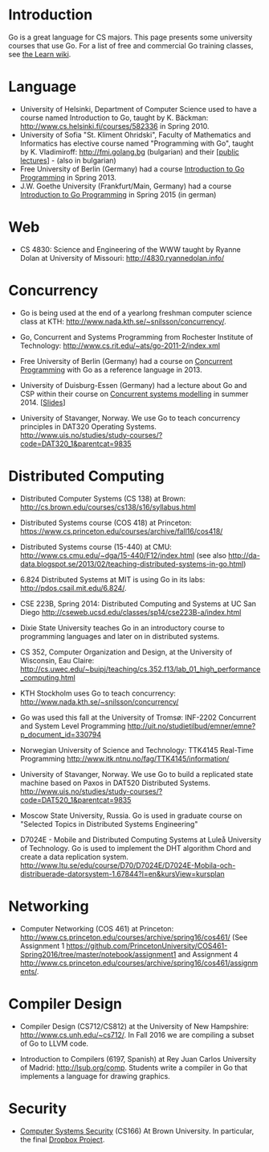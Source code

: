 # Introduction

Go is a great language for CS majors. This page presents some university courses that use Go. For a list of free and commercial Go training classes, see [the Learn wiki](Learn).

# Language

  * University of Helsinki, Department of Computer Science used to have a course named Introduction to Go, taught by K. Bäckman: http://www.cs.helsinki.fi/courses/582336 in Spring 2010.
  * University of Sofia "St. Kliment Ohridski", Faculty of Mathematics and Informatics has elective course named "Programming with Go", taught by K. Vladimiroff: http://fmi.golang.bg (bulgarian) and their [[public lectures](https://github.com/fmi/go-lectures)] - (also in bulgarian)
  * Free University of Berlin (Germany) had a course [Introduction to Go Programming](http://w3.inf.fu-berlin.de/lehre/WS12/go/) in Spring 2013.
  * J.W. Goethe University (Frankfurt/Main, Germany) had a course [Introduction to Go Programming](http://www.sepl.informatik.uni-frankfurt.de/2014-ws/b-ps2/index.de.html) in Spring 2015 (in german)

# Web

  * CS 4830: Science and Engineering of the WWW taught by Ryanne Dolan at University of Missouri: http://4830.ryannedolan.info/


# Concurrency

  * Go is being used at the end of a yearlong freshman computer science class at KTH: http://www.nada.kth.se/~snilsson/concurrency/.

  * Go, Concurrent and Systems Programming from Rochester Institute of Technology: http://www.cs.rit.edu/~ats/go-2011-2/index.xml

  * Free University of Berlin (Germany) had a course on [Concurrent Programming](http://w3.inf.fu-berlin.de/lehre/SS13/alp4/) with Go as a reference language in 2013.

  * University of Duisburg-Essen (Germany) had a lecture about Go and CSP within their course on [Concurrent systems modelling](http://www.ti.inf.uni-due.de/teaching/ss2014/mod_ns/) in summer 2014. [[Slides](http://www.ti.inf.uni-due.de/fileadmin/public/teaching/mod_ns/folien/SS2014/google-go-2x2.pdf)]

  * University of Stavanger, Norway. We use Go to teach concurrency principles in DAT320 Operating Systems. http://www.uis.no/studies/study-courses/?code=DAT320_1&parentcat=9835

# Distributed Computing

  * Distributed Computer Systems (CS 138) at Brown: http://cs.brown.edu/courses/cs138/s16/syllabus.html

  * Distributed Systems course (COS 418) at Princeton: https://www.cs.princeton.edu/courses/archive/fall16/cos418/

  * Distributed Systems course (15-440) at CMU: http://www.cs.cmu.edu/~dga/15-440/F12/index.html (see also http://da-data.blogspot.se/2013/02/teaching-distributed-systems-in-go.html)

  * 6.824 Distributed Systems at MIT is using Go in its labs: http://pdos.csail.mit.edu/6.824/.

  * CSE 223B, Spring 2014: Distributed Computing and Systems at UC San Diego http://cseweb.ucsd.edu/classes/sp14/cse223B-a/index.html

  * Dixie State University teaches Go in an introductory course to programming languages and later on in distributed systems.

  * CS 352, Computer Organization and Design, at the University of Wisconsin, Eau Claire: http://cs.uwec.edu/~buipj/teaching/cs.352.f13/lab_01_high_performance_computing.html

  * KTH Stockholm uses Go to teach concurrency: http://www.nada.kth.se/~snilsson/concurrency/

  * Go was used this fall at the University of Tromsø: INF-2202 Concurrent and System Level Programming http://uit.no/studietilbud/emner/emne?p_document_id=330794

  * Norwegian University of Science and Technology: TTK4145 Real-Time Programming http://www.itk.ntnu.no/fag/TTK4145/information/

  * University of Stavanger, Norway. We use Go to build a replicated state machine based on Paxos in DAT520 Distributed Systems. http://www.uis.no/studies/study-courses/?code=DAT520_1&parentcat=9835

  * Moscow State University, Russia. Go is used in graduate course on "Selected Topics in Distributed Systems Engineering"

  * D7024E - Mobile and Distributed Computing Systems at Luleå University of Technology. Go is used to implement the DHT algorithm Chord and create a data replication system. http://www.ltu.se/edu/course/D70/D7024E/D7024E-Mobila-och-distribuerade-datorsystem-1.67844?l=en&kursView=kursplan

# Networking

  * Computer Networking (COS 461) at Princeton: http://www.cs.princeton.edu/courses/archive/spring16/cos461/  (See Assignment 1 https://github.com/PrincetonUniversity/COS461-Spring2016/tree/master/notebook/assignment1 and Assignment 4 http://www.cs.princeton.edu/courses/archive/spring16/cos461/assignments/.

# Compiler Design

  * Compiler Design (CS712/CS812) at the University of New Hampshire: http://www.cs.unh.edu/~cs712/. In Fall 2016 we are compiling a subset of Go to LLVM code.

  * Introduction to Compilers (6197, Spanish) at Rey Juan Carlos University of Madrid: http://lsub.org/comp. Students write a compiler in Go that implements a language for drawing graphics.

# Security

  * [Computer Systems Security](https://cs.brown.edu/courses/cs166/) (CS166) At Brown University. In particular, the final [Dropbox Project](https://cs.brown.edu/courses/cs166/files/assignments/dropbox.pdf).
